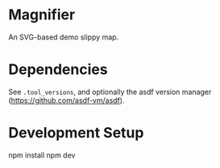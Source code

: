 # Magnifier

An SVG-based demo slippy map.

# Dependencies

See `.tool_versions`, and optionally the asdf version manager (https://github.com/asdf-vm/asdf).

# Development Setup

  npm install
  npm dev
